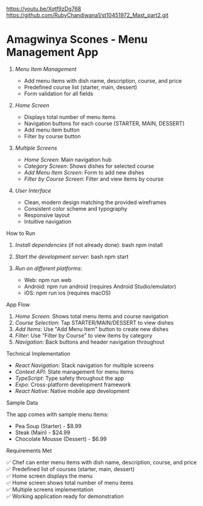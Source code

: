 https://youtu.be/Xqtf9zDg768
https://github.com/RubyChandiwana1/st10451972_Mast_part2.git

# Amagwinya Scones - Menu Management App
1. *Menu Item Management*
   - Add menu items with dish name, description, course, and price
   - Predefined course list (starter, main, dessert)
   - Form validation for all fields

2. *Home Screen*
   - Displays total number of menu items
   - Navigation buttons for each course (STARTER, MAIN, DESSERT)
   - Add menu item button
   - Filter by course button

3. *Multiple Screens*
   - *Home Screen*: Main navigation hub
   - *Category Screen*: Shows dishes for selected course
   - *Add Menu Item Screen*: Form to add new dishes
   - *Filter by Course Screen*: Filter and view items by course

4. *User Interface*
   - Clean, modern design matching the provided wireframes
   - Consistent color scheme and typography
   - Responsive layout
   - Intuitive navigation


 How to Run

1. *Install dependencies* (if not already done):
   bash
   npm install
   

2. *Start the development server*:
   bash
   npm start
   

3. *Run on different platforms*:
   - Web: npm run web
   - Android: npm run android (requires Android Studio/emulator)
   - iOS: npm run ios (requires macOS)

 App Flow

1. *Home Screen*: Shows total menu items and course navigation
2. *Course Selection*: Tap STARTER/MAIN/DESSERT to view dishes
3. *Add Items*: Use "Add Menu Item" button to create new dishes
4. *Filter*: Use "Filter by Course" to view items by category
5. *Navigation*: Back buttons and header navigation throughout

 Technical Implementation

- *React Navigation*: Stack navigation for multiple screens
- *Context API*: State management for menu items
- *TypeScript*: Type safety throughout the app
- *Expo*: Cross-platform development framework
- *React Native*: Native mobile app development

 Sample Data

The app comes with sample menu items:
- Pea Soup (Starter) - $8.99
- Steak (Main) - $24.99  
- Chocolate Mousse (Dessert) - $6.99

Requirements Met

✅ Chef can enter menu items with dish name, description, course, and price  
✅ Predefined list of courses (starter, main, dessert)  
✅ Home screen displays the menu  
✅ Home screen shows total number of menu items  
✅ Multiple screens implementation  
✅ Working application ready for demonstration  

